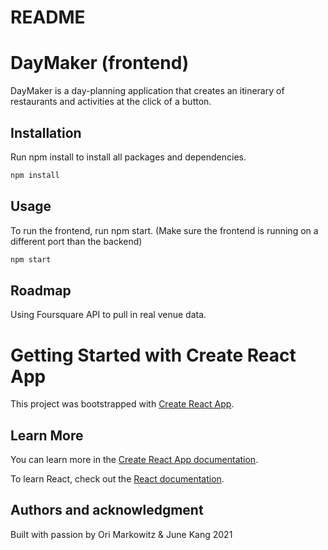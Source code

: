 # README

# DayMaker (frontend)

DayMaker is a day-planning application that creates an itinerary of restaurants and activities at the click of a button.

## Installation

Run npm install to install all packages and dependencies.

```zsh
npm install
```

## Usage

To run the frontend, run npm start. (Make sure the frontend is running on a different port than the backend)

```zsh
npm start
```

## Roadmap

Using Foursquare API to pull in real venue data.

# Getting Started with Create React App

This project was bootstrapped with [Create React App](https://github.com/facebook/create-react-app).

## Learn More

You can learn more in the [Create React App documentation](https://facebook.github.io/create-react-app/docs/getting-started).

To learn React, check out the [React documentation](https://reactjs.org/).

## Authors and acknowledgment

Built with passion by Ori Markowitz & June Kang 2021
